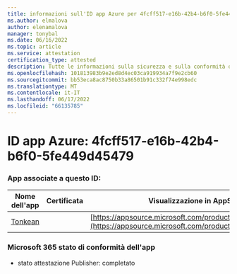 ```yaml
---
title: informazioni sull'ID app Azure per 4fcff517-e16b-42b4-b6f0-5fe449d45479
ms.author: elmalova
author: elenamalova
manager: tonybal
ms.date: 06/16/2022
ms.topic: article
ms.service: attestation
certification_type: attested
description: Tutte le informazioni sulla sicurezza e sulla conformità disponibili per 4fcff517-e16b-42b4-b6f0-5fe449d45479.
ms.openlocfilehash: 101813983b9e2ed8d4ec03ca919934a7f9e2cb60
ms.sourcegitcommit: bb53eca8ac8750b33a86501b91c332f74e998edc
ms.translationtype: MT
ms.contentlocale: it-IT
ms.lasthandoff: 06/17/2022
ms.locfileid: "66135785"
---
```

# <a name="azure-app-id-4fcff517-e16b-42b4-b6f0-5fe449d45479"></a>ID app Azure: 4fcff517-e16b-42b4-b6f0-5fe449d45479


### <a name="apps-associated-with-this-id"></a>App associate a questo ID:
| **Nome dell'app** | **Certificata** | **Visualizzazione in AppSource** |
|--------------|---------------|-----------------------|
| [Tonkean](../forward/WA104381749.md) |  | [https://appsource.microsoft.com/product/office/WA104381749](https://appsource.microsoft.com/product/office/WA104381749) |

### <a name="microsoft-365-app-compliance-status"></a>Microsoft 365 stato di conformità dell'app
- stato attestazione Publisher: completato
